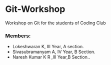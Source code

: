 # Git-Workshop

Workshop on Git for the students of Coding Club


### Members:

* Lokeshwaran K, III Year, A section.
* Sivasubramanyam A, IV Year, B Section.
* Naresh Kumar K R ,III Year,B Section..
